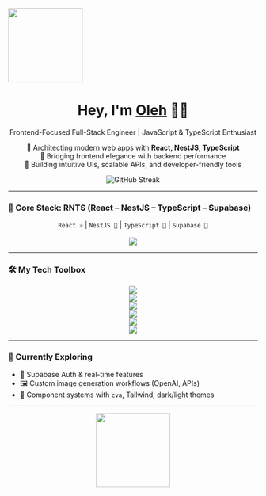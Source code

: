 <img src="https://raw.githubusercontent.com/OlehDev/OlehDev/main/banner.png" height="150" />

<h1 align="center">Hey, I'm <a href="https://github.com/OlehDev">Oleh</a> 👨‍💻</h1>

<p align="center">
  Frontend-Focused Full-Stack Engineer | JavaScript & TypeScript Enthusiast
</p>

<p align="center">
  🧠 Architecting modern web apps with <strong>React, NestJS, TypeScript</strong><br/>
  🚀 Bridging frontend elegance with backend performance<br/>
  🎨 Building intuitive UIs, scalable APIs, and developer-friendly tools
</p>

<p align="center">
  <img src="https://github-readme-streak-stats.herokuapp.com/?user=OlehDev&theme=tokyonight" alt="GitHub Streak" />
</p>

---

### 🧰 Core Stack: RNTS (React – NestJS – TypeScript – Supabase)

<p align="center">
  <code>React ⚛️</code> | <code>NestJS 🚀</code> | <code>TypeScript 🦕</code> | <code>Supabase 🧩</code><br/><br/>
  <img src="https://skillicons.dev/icons?i=react,nestjs,typescript,supabase" />
</p>

---

### 🛠️ My Tech Toolbox

<p align="center">
  <!-- Row 1: 4 icons -->
  <img src="https://skillicons.dev/icons?i=react,nextjs,ts,js" />
  <br />

  <!-- Row 2: 6 icons -->
  <img src="https://skillicons.dev/icons?i=redux,tailwind,materialui,shadcn,html,css" />
  <br />

  <!-- Row 3: 8 icons -->
  <img src="https://skillicons.dev/icons?i=nodejs,express,firebase,supabase,mongodb,postgres,prisma,vite" />
  <br />

  <!-- Row 4: 8 icons -->
  <img src="https://skillicons.dev/icons?i=git,github,vercel,figma,linux,bash,docker,nginx" />
  <br />

  <!-- Row 5: 6 icons -->
  <img src="https://skillicons.dev/icons?i=jest,py,fastapi,postman,threejs,graphql" />
  <br />

  <!-- Row 6: 4 icons -->
  <img src="https://skillicons.dev/icons?i=c,cpp,arduino,raspberrypi" />
</p>

---

### 🧠 Currently Exploring

- 🧩 Supabase Auth & real-time features  
- 🖼️ Custom image generation workflows (OpenAI, APIs)  
- 🧱 Component systems with `cva`, Tailwind, dark/light themes  

---

<p align="center">
  <img src="https://raw.githubusercontent.com/OlehDev/OlehDev/main/footer.png" height="150" />
</p>
